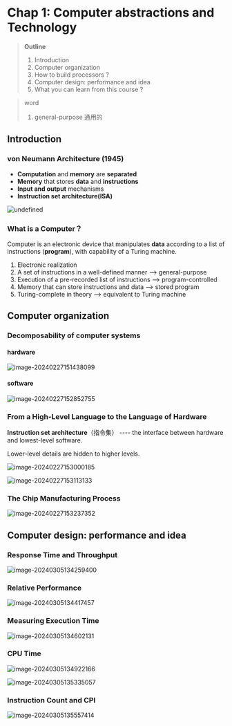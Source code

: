 # Chap 1: Computer abstractions and Technology  

> **Outline**  
>
> 1. Introduction
> 2. Computer organization 
> 3. How to build processors ?
> 4. Computer design: performance and idea 
> 5. What you can learn from this course ?

> word
>
> 1. general-purpose 通用的

## Introduction

### von Neumann Architecture (1945)

- **Computation** and **memory** are **separated**
- **Memory** that stores **data** and **instructions**  
- **Input and output** mechanisms  
- **Instruction set architecture(ISA)**  

![undefined](https://upload.wikimedia.org/wikipedia/commons/thumb/e/e5/Von_Neumann_Architecture.svg/1024px-Von_Neumann_Architecture.svg.png)

### What is a Computer？

Computer is an electronic device that manipulates **data** according to a list of instructions (**program**), with capability of a Turing machine.

1. Electronic realization  
2. A set of instructions in a well-defined manner  --> general-purpose
3. Execution of a pre-recorded list of instructions  --> program-controlled
4. Memory that can store instructions and data  --> stored program  
5. Turing-complete in theory  --> equivalent to Turing machine  

## Computer organization  

### Decomposability of computer systems  

#### hardware

![image-20240227151438099](https://raw.githubusercontent.com/RimLutienpeist/image-hosting/main/image-20240227151438099.png)

#### software

![image-20240227152852755](https://raw.githubusercontent.com/RimLutienpeist/image-hosting/main/image-20240227152852755.png)

### From a High-Level Language to the Language of Hardware  

**Instruction set architecture**（指令集） ---- the interface between hardware and lowest-level software.

Lower-level details are hidden to higher levels.

![image-20240227153000185](https://raw.githubusercontent.com/RimLutienpeist/image-hosting/main/image-20240227153000185.png)

![image-20240227153113133](https://raw.githubusercontent.com/RimLutienpeist/image-hosting/main/image-20240227153113133.png)

### The Chip Manufacturing Process  

![image-20240227153237352](https://raw.githubusercontent.com/RimLutienpeist/image-hosting/main/image-20240227153237352.png)

## Computer design: performance and idea

### Response Time and Throughput

![image-20240305134259400](https://raw.githubusercontent.com/RimLutienpeist/image-hosting/main/image-20240305134259400.png)

### Relative Performance

![image-20240305134417457](https://raw.githubusercontent.com/RimLutienpeist/image-hosting/main/image-20240305134417457.png)

### Measuring Execution Time

![image-20240305134602131](https://raw.githubusercontent.com/RimLutienpeist/image-hosting/main/image-20240305134602131.png)

### CPU Time

![image-20240305134922166](https://raw.githubusercontent.com/RimLutienpeist/image-hosting/main/image-20240305134922166.png)

![image-20240305135335057](https://raw.githubusercontent.com/RimLutienpeist/image-hosting/main/image-20240305135335057.png)

### Instruction Count and CPI

![image-20240305135557414](https://raw.githubusercontent.com/RimLutienpeist/image-hosting/main/image-20240305135557414.png)
